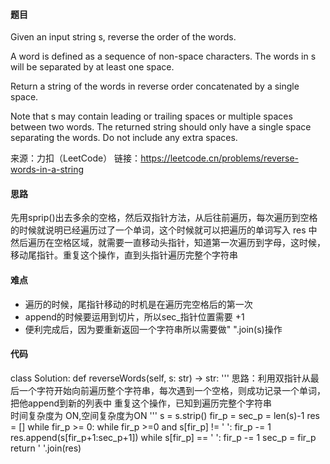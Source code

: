 #### 题目
Given an input string s, reverse the order of the words.

A word is defined as a sequence of non-space characters. The words in s will be separated by at least one space.

Return a string of the words in reverse order concatenated by a single space.

Note that s may contain leading or trailing spaces or multiple spaces between two words. The returned string should only have a single space separating the words. Do not include any extra spaces.

来源：力扣（LeetCode）
链接：https://leetcode.cn/problems/reverse-words-in-a-string

#### 思路
先用sprip()出去多余的空格，然后双指针方法，从后往前遍历，每次遍历到空格的时候就说明已经遍历过了一个单词，这个时候就可以把遍历的单词写入 res 中
然后遍历在空格区域，就需要一直移动头指针，知道第一次遍历到字母，这时候，移动尾指针。重复这个操作，直到头指针遍历完整个字符串

#### 难点
- 遍历的时候，尾指针移动的时机是在遍历完空格后的第一次
- append的时候要运用到切片，所以sec_指针位置需要 +1
- 便利完成后，因为要重新返回一个字符串所以需要做" ".join(s)操作

#### 代码

  class Solution:
      def reverseWords(self, s: str) -> str:
          '''
          思路：利用双指针从最后一个字符开始向前遍历整个字符串，每次遇到一个空格，则成功记录一个单词，把他append到新的列表中
          重复这个操作，已知到遍历完整个字符串        
          时间复杂度为 ON,空间复杂度为ON
          '''
          s = s.strip()
          fir_p = sec_p = len(s)-1
          res = []
          while fir_p >= 0:
              while fir_p >=0 and s[fir_p] != ' ': fir_p -= 1
              res.append(s[fir_p+1:sec_p+1])
              while s[fir_p] == ' ': fir_p -= 1
              sec_p = fir_p
          return ' '.join(res)
